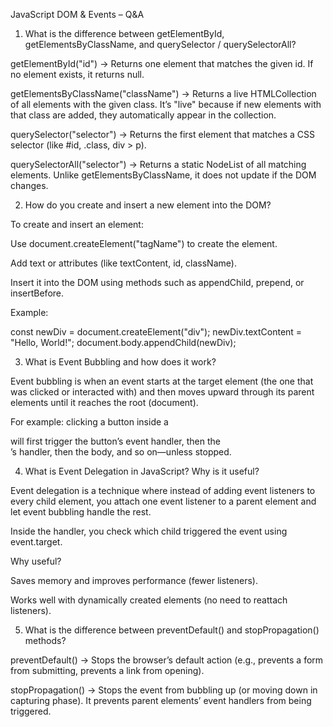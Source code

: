 JavaScript DOM & Events – Q&A
1. What is the difference between getElementById, getElementsByClassName, and querySelector / querySelectorAll?

getElementById("id") → Returns one element that matches the given id. If no element exists, it returns null.

getElementsByClassName("className") → Returns a live HTMLCollection of all elements with the given class. It’s "live" because if new elements with that class are added, they automatically appear in the collection.

querySelector("selector") → Returns the first element that matches a CSS selector (like #id, .class, div > p).

querySelectorAll("selector") → Returns a static NodeList of all matching elements. Unlike getElementsByClassName, it does not update if the DOM changes.

2. How do you create and insert a new element into the DOM?

To create and insert an element:

Use document.createElement("tagName") to create the element.

Add text or attributes (like textContent, id, className).

Insert it into the DOM using methods such as appendChild, prepend, or insertBefore.

Example:

const newDiv = document.createElement("div");
newDiv.textContent = "Hello, World!";
document.body.appendChild(newDiv);

3. What is Event Bubbling and how does it work?

Event bubbling is when an event starts at the target element (the one that was clicked or interacted with) and then moves upward through its parent elements until it reaches the root (document).

For example: clicking a button inside a <div> will first trigger the button’s event handler, then the <div>’s handler, then the body, and so on—unless stopped.

4. What is Event Delegation in JavaScript? Why is it useful?

Event delegation is a technique where instead of adding event listeners to every child element, you attach one event listener to a parent element and let event bubbling handle the rest.

Inside the handler, you check which child triggered the event using event.target.

Why useful?

Saves memory and improves performance (fewer listeners).

Works well with dynamically created elements (no need to reattach listeners).

5. What is the difference between preventDefault() and stopPropagation() methods?

preventDefault() → Stops the browser’s default action (e.g., prevents a form from submitting, prevents a link from opening).

stopPropagation() → Stops the event from bubbling up (or moving down in capturing phase). It prevents parent elements’ event handlers from being triggered.

